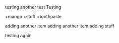 testing
another test
Testing

+mango
+stuff
+toothpaste

adding another item
adding another item
adding stuff

testing again